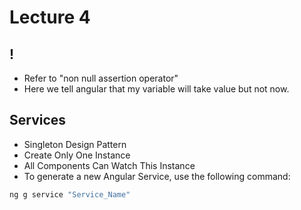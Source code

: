# Lecture 4

##  !
  - Refer to "non null assertion operator"
  - Here we tell angular that my variable will take value but not now.

##  Services
  - Singleton Design Pattern 
  - Create Only One Instance
  - All Components Can Watch This Instance
  - To generate a new Angular Service, use the following command:  

```bash
ng g service "Service_Name"
```
